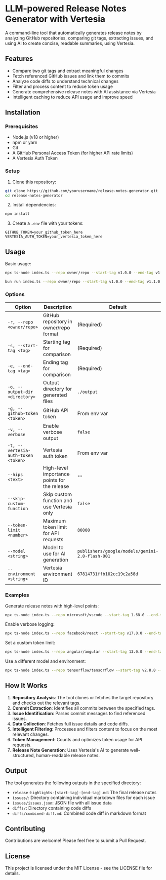 # LLM-powered Release Notes Generator with Vertesia

A command-line tool that automatically generates release notes by analyzing GitHub repositories, comparing git tags, extracting issues, and using AI to create concise, readable summaries, using Vertesia.

## Features

- Compare two git tags and extract meaningful changes
- Fetch referenced GitHub issues and link them to commits
- Analyze code diffs to understand technical changes
- Filter and process content to reduce token usage
- Generate comprehensive release notes with AI assistance via Vertesia
- Intelligent caching to reduce API usage and improve speed

## Installation

### Prerequisites

- Node.js (v18 or higher)
- npm or yarn
- Git
- A GitHub Personal Access Token (for higher API rate limits)
- A Vertesia Auth Token

### Setup

1. Clone this repository:
```bash
git clone https://github.com/yourusername/release-notes-generator.git
cd release-notes-generator
```

2. Install dependencies:
```bash
npm install
```

3. Create a `.env` file with your tokens:
```
GITHUB_TOKEN=your_github_token_here
VERTESIA_AUTH_TOKEN=your_vertesia_token_here
```

## Usage

Basic usage:

```bash
npx ts-node index.ts --repo owner/repo --start-tag v1.0.0 --end-tag v1.1.0
```

```bash
bun run index.ts --repo owner/repo --start-tag v1.0.0 --end-tag v1.1.0
```

### Options

| Option | Description | Default |
|--------|-------------|---------|
| `-r, --repo <owner/repo>` | GitHub repository in owner/repo format | (Required) |
| `-s, --start-tag <tag>` | Starting tag for comparison | (Required) |
| `-e, --end-tag <tag>` | Ending tag for comparison | (Required) |
| `-o, --output-dir <directory>` | Output directory for generated files | `./output` |
| `-g, --github-token <token>` | GitHub API token | From env var |
| `-v, --verbose` | Enable verbose output | `false` |
| `-t, --vertesia-auth-token <token>` | Vertesia auth token | From env var |
| `--hips <text>` | High-level importance points for the release | `""` |
| `--skip-custom-function` | Skip custom function and use Vertesia only | `false` |
| `--token-limit <number>` | Maximum token limit for API requests | `80000` |
| `--model <string>` | Model to use for AI generation | `publishers/google/models/gemini-2.0-flash-001` |
| `--environment <string>` | Vertesia environment ID | `67814731ffb102cc19c2a58d` |

### Examples

Generate release notes with high-level points:

```bash
npx ts-node index.ts --repo microsoft/vscode --start-tag 1.68.0 --end-tag 1.69.0 --hips "This release focuses on performance improvements and accessibility features"
```

Enable verbose logging:

```bash
npx ts-node index.ts --repo facebook/react --start-tag v17.0.0 --end-tag v18.0.0 --verbose
```

Set a custom token limit:

```bash
npx ts-node index.ts --repo angular/angular --start-tag 13.0.0 --end-tag 14.0.0 --token-limit 50000
```

Use a different model and environment:

```bash
npx ts-node index.ts --repo tensorflow/tensorflow --start-tag v2.8.0 --end-tag v2.9.0 --model "publishers/anthropic/models/claude-3-haiku-20240307" --environment "your-environment-id"
```

## How It Works

1. **Repository Analysis**: The tool clones or fetches the target repository and checks out the relevant tags.
2. **Commit Extraction**: Identifies all commits between the specified tags.
3. **Issue Identification**: Parses commit messages to find referenced issues.
4. **Data Collection**: Fetches full issue details and code diffs.
5. **Intelligent Filtering**: Processes and filters content to focus on the most relevant changes.
6. **Token Management**: Counts and optimizes token usage for API requests.
7. **Release Note Generation**: Uses Vertesia's AI to generate well-structured, human-readable release notes.

## Output

The tool generates the following outputs in the specified directory:

- `release-highlights-[start-tag]-[end-tag].md`: The final release notes
- `issues/`: Directory containing individual markdown files for each issue
- `issues/issues.json`: JSON file with all issue data
- `diffs/`: Directory containing code diffs
- `diffs/combined-diff.md`: Combined code diff in markdown format

## Contributing

Contributions are welcome! Please feel free to submit a Pull Request.

## License

This project is licensed under the MIT License - see the LICENSE file for details.
